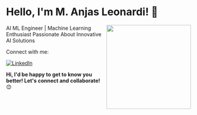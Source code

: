  # Hello, I'm M. Anjas Leonardi! 👋

<img align='right' src="https://media.giphy.com/media/M9gbBd9nbDrOTu1Mqx/giphy.gif" width="230">

AI ML Engineer | Machine Learning Enthusiast  Passionate About Innovative AI Solutions

Connect with me:

[![LinkedIn](https://img.shields.io/badge/-M.%20Anjas%20Leonardi-blue?style=flat-square&logo=Linkedin&logoColor=white&link=https://www.linkedin.com/in/m-anjas-leonardi/)](https://www.linkedin.com/in/m-anjas-leonardi/)

**Hi, I'd be happy to get to know you better! Let's connect and collaborate!** 😊
